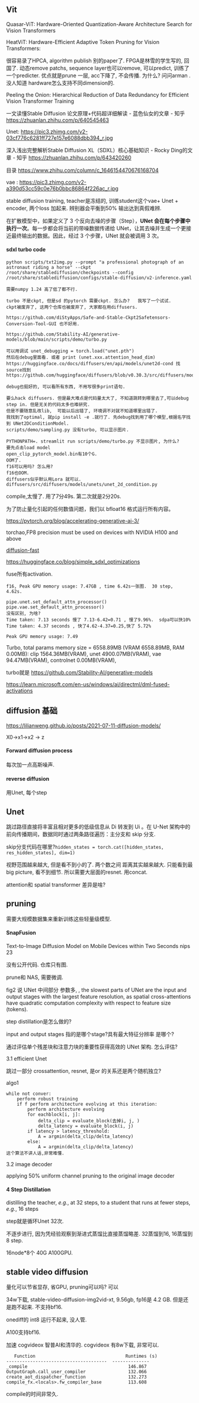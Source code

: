 ## Vit

Quasar-ViT: Hardware-Oriented Quantization-Aware Architecture Search for Vision Transformers

HeatViT: Hardware-Efficient Adaptive Token Pruning for Vision Transformers: 

 很容易录了HPCA, algorithm  publish 别的paper了.   FPGA是林雪的学生写的, 回国了. 动态remove patchs, sequence layer也可以remove,  可以predict, 训练了一个predicter.  优点就是prune 一层,  acc下降了, 不会传播.   为什么? 问问arman .  没人知道 hardware怎么支持不同dimension的. 

Peeling the Onion: Hierarchical Reduction of Data Redundancy for Efficient Vision Transformer Training

一文读懂Stable Diffusion 论文原理+代码超详细解读 - 蓝色仙女的文章 - 知乎
https://zhuanlan.zhihu.com/p/640545463

Unet:  https://pic3.zhimg.com/v2-03cf776c6281ff727e157e6088dbb394_r.jpg

深入浅出完整解析Stable Diffusion XL（SDXL）核心基础知识 - Rocky Ding的文章 - 知乎 https://zhuanlan.zhihu.com/p/643420260

目录 https://www.zhihu.com/column/c_1646154470676168704

vae : https://pic3.zhimg.com/v2-a390d53cc59c0e76b0bbc86864f226ac_r.jpg

stable diffusion training, teacher是冻结的, 训练student这个vae+ Unet + encoder, 两个loss 加起来. 辨别器会平衡到50% 输出达到真假难辨. 

在扩散模型中，如果定义了 3 个反向去噪的步骤（Step），**UNet 会在每个步骤中执行一次**。每一步都会将当前的带噪数据传递给 UNet，让其去噪并生成一个更接近最终输出的数据。因此，经过 3 个步骤，UNet 就会被调用 3 次。

#### sdxl turbo code

```
python scripts/txt2img.py --prompt "a professional photograph of an astronaut riding a horse" --ckpt /root/share/stablediffusion/checkpoints --config /root/share/stablediffusion/configs/stable-diffusion/v2-inference.yaml 

需要numpy 1.24 高了低了都不行.

turbo 不是ckpt, 但是sd 的pytorch 需要ckpt. 怎么办?   我写了一个试试.
ckpt被废弃了, 这两个仓库也被废弃了, 大家都在用diffusers.

https://github.com/diStyApps/Safe-and-Stable-Ckpt2Safetensors-Conversion-Tool-GUI 也不好用. 

https://github.com/Stability-AI/generative-models/blob/main/scripts/demo/turbo.py

可以用调试 unet_debugging = torch.load("unet.pth")
然后在debug里面看. 或者 print (unet.xxx.attention_head_dim)  https://huggingface.co/docs/diffusers/en/api/models/unet2d-cond 找source找到
https://github.com/huggingface/diffusers/blob/v0.30.3/src/diffusers/models/unets/unet_2d_condition.py#L71

debug也挺好的, 可以看所有东西, 不用写很多print语句. 

要么hack diffusers. 但是最大难点是代码量太大了, 不知道跳转到哪里去了,可以debug step in. 但是无关的代码太多也难研究. 
但是不要随意乱改lib,  可能以后出错了, 环境调不对就不知道哪里出错了.
我找到了optimal, 就pip install -e .就行了. 先debug找到用了哪个模型,根据名字找到 UNet2DConditionModel. 
scripts/demo/sampling.py 没有turbo, 可以显示图片. 

PYTHONPATH=. streamlit run scripts/demo/turbo.py 不显示图片, 为什么? 
要先点击load model
open_clip_pytorch_model.bin有10个G.  
OOM了. 
f16可以用吗? 怎么用? 
f16也OOM.
diffusers似乎默认用Lora 就可以. 
diffusers/src/diffusers/models/unets/unet_2d_condition.py
```

compile,太慢了. 用了7分49s. 第二次就是2分20s. 

为了防止量化引起的任何数值问题，我们以 bfloat16 格式运行所有内容。

https://pytorch.org/blog/accelerating-generative-ai-3/

torchao,FP8 precision must be used on devices with NVIDIA H100 and above

[diffusion-fast](https://github.com/huggingface/diffusion-fast) 

https://huggingface.co/blog/simple_sdxl_optimizations

fuse所有activation.

```
f16, Peak GPU memory usage: 7.47GB , time 6.42s一张图.  30 step,  4.62s. 

pipe.unet.set_default_attn_processor()
pipe.vae.set_default_attn_processor()  
没有区别, 为啥?
Time taken: 7.13 seconds 慢了 7.13-6.42=0.71 , 慢了9.96%.  sdpa可以快10%
Time taken: 4.37 seconds , 快了4.62-4.37=0.25,快了 5.72%

Peak GPU memory usage: 7.49 
```

Turbo, total params memory size = 6558.89MB (VRAM 6558.89MB, RAM 0.00MB): clip 1564.36MB(VRAM), unet 4900.07MB(VRAM), vae 94.47MB(VRAM), controlnet 0.00MB(VRAM), 

turbo就是 https://github.com/Stability-AI/generative-models 

https://learn.microsoft.com/en-us/windows/ai/directml/dml-fused-activations

## diffusion 基础

https://lilianweng.github.io/posts/2021-07-11-diffusion-models/

X0->x1->x2 -> z

#### Forward diffusion process

每次加一点高斯噪声. 

#### reverse diffusion

用Unet, 每个step

## Unet

跳过路径直接将丰富且相对更多的低级信息从 Di 转发到 Ui 。在 U-Net 架构中的前向传播期间，数据同时通过两条路径遍历：主分支和 skip 分支. 

skip分支代码在哪里?`hidden_states = torch.cat([hidden_states, res_hidden_states], dim=1)`

视野范围越来越大, 但是看不到小的了.  两个数之间 距离其实越来越大. 只能看到最big picture, 看不到细节.  所以需要大层面的resnet. 用concat. 

attention和 spatial transformer 差异是啥?  

## pruning

需要大规模数据集来重新训练这些轻量级模型.

#### SnapFusion

Text-to-Image Diffusion Model on Mobile Devices within Two Seconds nips 23

没有公开代码. 仓库只有图. 

prune和 NAS, 需要微调. 

fig2 说 UNet 中间部分 参数多, , the slowest parts of UNet are the input and output stages with the largest feature resolution, as spatial cross-attentions have quadratic computation complexity with respect to feature size (tokens).

 step distillation是怎么做的? 

input and output stages 指的是哪个stage?具有最大特征分辨率 是哪个? 

通过评估单个残差块和注意力块的重要性获得高效的 UNet 架构. 怎么评估? 

3.1 efficient Unet

跳过一部分 crossattention, resnet, 是or 的关系还是两个随机独立?

algo1

```
while not conver:
    perform robust training
    if f perform architecture evolving at this iteration:
        perform architecture evolving
        for eachblock[i, j]:
            delta_clip = evaluate_block(去掉i, j, )
            delta_latency = evaluate_block(i, j)
        if latency > latency_threshold:
            A = argmin(delta_clip/delta_latency)
        else:
            A = argmin(delta_clip/delta_latency)
这个算法不讲人话,非常难懂. 
```

3.2 image decoder

applying 50% uniform channel pruning to the original image decoder

#### 4 Step Distillation

distilling the teacher, *e.g.*, at 32 steps, to a student that runs at fewer steps, *e.g.*, 16 steps

step就是循环Unet 32次. 

不逐步进行,  因为凭经验观察到渐进式蒸馏比直接蒸馏略差. 32蒸馏到16, 16蒸馏到8 step.

16node*8个 40G A100GPU.

## stable video diffusion

量化可以节省显存, 省GPU, pruning可以吗? 可以 

34w下载, stable-video-diffusion-img2vid-xt, 9.56gb, fp16是 4.2 GB. 但是还是跑不起来. 不支持bf16.

onediff的 int8 运行不起来, 没人管. 

A100支持bf16.

加速 cogvideox 智普AI和清华的. cogvideox 有8w下载, 非常可以. 

```
   Function                                  Runtimes (s)
--------------------------------------  --------------
_compile                                      146.867
OutputGraph.call_user_compiler                132.066
create_aot_dispatcher_function                132.273
compile_fx.<locals>.fw_compiler_base          113.608
```

compile的时间非常久. 
